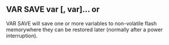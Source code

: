 ## VAR SAVE var [, var]… or

VAR SAVE will save one or more variables to non-volatile flash memorywhere they can be restored later (normally after a power interruption).